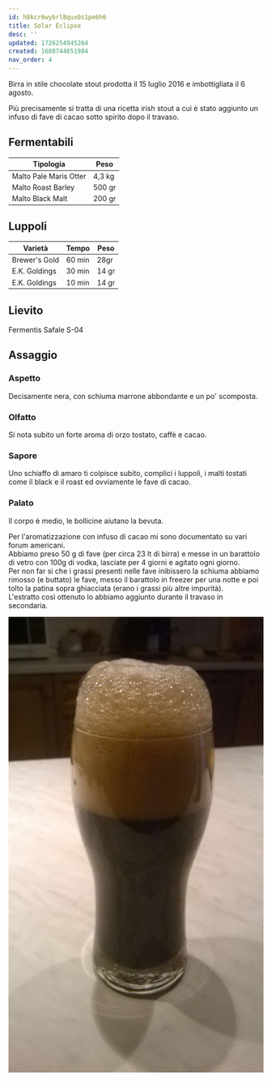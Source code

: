 ```yaml
---
id: h8kcr6wybrl8qux0s1pe6h6
title: Solar Eclipse
desc: ''
updated: 1726254945264
created: 1688744651984
nav_order: 4
---
```

Birra in stile chocolate stout prodotta il 15 luglio 2016 e imbottigliata il 6 agosto.

Più precisamente si tratta di una ricetta irish stout a cui è stato aggiunto un infuso di fave di cacao sotto spirito dopo il travaso.

## Fermentabili

| Tipologia              | Peso   |
|------------------------|--------|
| Malto Pale Maris Otter | 4,3 kg |
| Malto Roast Barley     | 500 gr |
| Malto Black Malt       | 200 gr |

## Luppoli

| Varietà       | Tempo  | Peso  |
|---------------|--------|-------|
| Brewer's Gold | 60 min | 28gr  |
| E.K. Goldings | 30 min | 14 gr |
| E.K. Goldings | 10 min | 14 gr |

## Lievito

Fermentis Safale S-04

## Assaggio

### Aspetto

Decisamente nera, con schiuma marrone abbondante e un po' scomposta.

### Olfatto

Si nota subito un forte aroma di orzo tostato, caffè e cacao.

### Sapore

Uno schiaffo di amaro ti colpisce subito, complici i luppoli, i malti tostati come il black e il roast ed ovviamente le fave di cacao.

### Palato

Il corpo è medio, le bollicine aiutano la bevuta.

Per l'aromatizzazione con infuso di cacao mi sono documentato su vari forum americani.  
Abbiamo preso 50 g di fave (per circa 23 lt di birra) e messe in un barattolo di vetro con 100g di vodka, lasciate per 4 giorni e agitato ogni giorno.  
Per non far si che i grassi presenti nelle fave inibissero la schiuma abbiamo rimosso (e buttato) le fave, messo il barattolo in freezer per una notte e poi tolto la patina sopra ghiacciata (erano i grassi più altre impurità).  
L'estratto così ottenuto lo abbiamo aggiunto durante il travaso in secondaria.

![image](./assets/images/solarEclipse.jpg)

